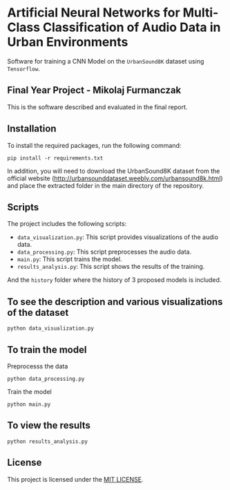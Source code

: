 # Artificial Neural Networks for Multi-Class Classification of Audio Data in Urban Environments
Software for training a CNN Model on the `UrbanSound8K` dataset using `Tensorflow`.

## Final Year Project - Mikolaj Furmanczak
This is the software described and evaluated in the final report. 

## Installation

To install the required packages, run the following command:

```
pip install -r requirements.txt
```

In addition, you will need to download the UrbanSound8K dataset from the official website (http://urbansounddataset.weebly.com/urbansound8k.html) and place the extracted folder in the main directory of the repository.


## Scripts

The project includes the following scripts:

- `data_visualization.py`: This script provides visualizations of the audio data.
- `data_processing.py`: This script preprocesses the audio data.
- `main.py`: This script trains the model.
- `results_analysis.py`: This script shows the results of the training.

And the `history` folder where the history of 3 proposed models is included.


## To see the description and various visualizations of the dataset
```
python data_visualization.py
```


## To train the model

Preprocesss the data
```
python data_processing.py
```

Train the model
```
python main.py
```

## To view the results
```
python results_analysis.py
```

## License

This project is licensed under the [MIT LICENSE](LICENSE.md).
